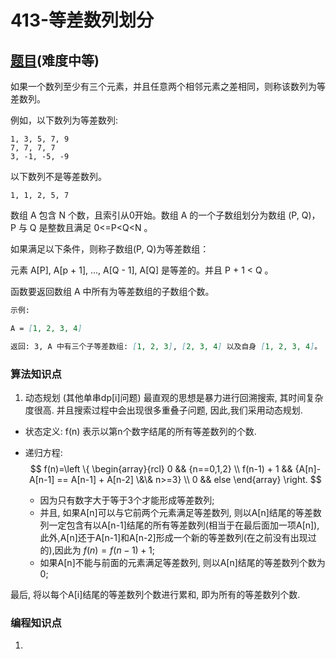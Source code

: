 # 413-等差数列划分

## [题目](https://leetcode-cn.com/problems/arithmetic-slices/)(难度中等)

如果一个数列至少有三个元素，并且任意两个相邻元素之差相同，则称该数列为等差数列。

例如，以下数列为等差数列:
~~~
1, 3, 5, 7, 9
7, 7, 7, 7
3, -1, -5, -9
~~~

以下数列不是等差数列。
~~~
1, 1, 2, 5, 7
~~~

数组 A 包含 N 个数，且索引从0开始。数组 A 的一个子数组划分为数组 (P, Q)，P 与 Q 是整数且满足 0<=P<Q<N 。

如果满足以下条件，则称子数组(P, Q)为等差数组：

元素 A[P], A[p + 1], ..., A[Q - 1], A[Q] 是等差的。并且 P + 1 < Q 。

函数要返回数组 A 中所有为等差数组的子数组个数。

~~~markdown
示例:

A = [1, 2, 3, 4]

返回: 3, A 中有三个子等差数组: [1, 2, 3], [2, 3, 4] 以及自身 [1, 2, 3, 4]。
~~~

### 算法知识点
1. 动态规划 (其他单串dp[i]问题)
最直观的思想是暴力进行回溯搜索, 其时间复杂度很高. 并且搜索过程中会出现很多重叠子问题, 因此,我们采用动态规划.

- 状态定义: f(n) 表示以第n个数字结尾的所有等差数列的个数.

- 递归方程: 
$$
f(n)=\left \{
    \begin{array}{rcl}
    0   && {n==0,1,2} \\ 
    f(n-1) + 1  &&  {A[n]-A[n-1] == A[n-1] + A[n-2] \&\& n>=3} \\
    0   && else
    \end{array} 
\right.
$$
    - 因为只有数字大于等于3个才能形成等差数列;
    - 并且, 如果A[n]可以与它前两个元素满足等差数列, 则以A[n]结尾的等差数列一定包含有以A[n-1]结尾的所有等差数列(相当于在最后面加一项A[n]), 此外,A[n]还于A[n-1]和A[n-2]形成一个新的等差数列(在之前没有出现过的),因此为 $f(n)=f(n-1) + 1$;
    - 如果A[n]不能与前面的元素满足等差数列, 则以A[n]结尾的等差数列个数为0;

最后, 将以每个A[i]结尾的等差数列个数进行累和, 即为所有的等差数列个数.

### 编程知识点
1. 